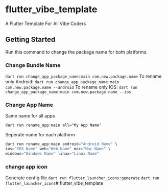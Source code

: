 # flutter_vibe_template

A Flutter Template For All Vibe Coders

## Getting Started

Run this command to change the package name for both platforms.

### Change Bundle Name

`dart run change_app_package_name:main com.new.package.name`
To rename only Android:
`dart run change_app_package_name:main com.new.package.name --android`
To rename only IOS:
`dart run change_app_package_name:main com.new.package.name --ios`


### Change App Name

Same name for all apps
```
dart run rename_app:main all="My App Name"
```

Seperate name for each platform
``` dart
dart run rename_app:main android="Android Name" \
ios="IOS Name" web="Web Name" mac="Mac Name" \
windows="Windows Name" linux="Linux Name"
```


### change app icon

Generate config file
`dart run flutter_launcher_icons:generate`
`dart run flutter_launcher_icons`# flutter_vibe_template
